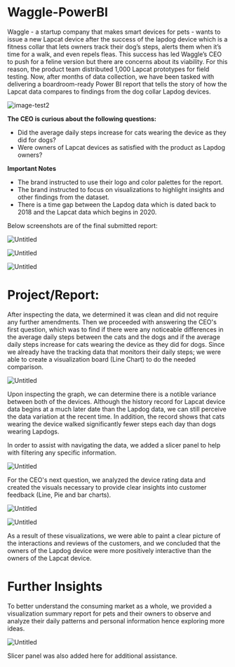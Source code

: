 # Waggle-PowerBI
Waggle - a startup company that makes smart devices for pets - wants to issue a new Lapcat device after the success of the lapdog device which is a fitness collar that lets owners track their dog’s steps, alerts them when it’s time for a walk, and even repels fleas. This success has led Waggle’s CEO to push for a feline version but there are concerns about its viability.
For this reason, the product team distributed 1,000 Lapcat prototypes for field testing. Now, after months of data collection, we have been tasked with delivering a boardroom-ready Power BI report that tells the story of how the Lapcat data compares to findings from the dog collar Lapdog devices. 

![image-test2](https://github.com/munahaj/Data-Model-for-Waggle/assets/169274166/071acae2-0221-45b2-b4a0-b88693ceb2b1)

**The CEO is curious about the following questions:**
* Did the average daily steps increase for cats wearing the device as they did for dogs?
* Were owners of Lapcat devices as satisfied with the product as Lapdog owners?

**Important Notes**
* The brand instructed to use their logo and color palettes for the report.
* The brand instructed to focus on visualizations to highlight insights and other findings from the dataset.
* There is a time gap between the Lapdog data which is dated back to 2018 and the Lapcat data which begins in 2020.

Below screenshots are of the final submitted report:

![Untitled](https://github.com/munahaj/Data-Model-for-Waggle/assets/169274166/f8af67af-b4c8-4181-8641-41c75704b67e)

![Untitled](https://github.com/munahaj/Data-Model-for-Waggle/assets/169274166/41e1c1ac-9f6e-4463-bcd6-0caea43c0f1c)

![Untitled](https://github.com/munahaj/Data-Model-for-Waggle/assets/169274166/514794d4-da95-4c2b-abdc-e0836ee1e216)

# Project/Report:
After inspecting the data, we determined it was clean and did not require any further amendments. Then we proceeded with answering the CEO's first question, which was to find if there were any noticeable differences in the average daily steps between the cats and the dogs and if the average daily steps increase for cats wearing the device as they did for dogs. Since we already have the tracking data that monitors their daily steps; we were able to create a visualization board (Line Chart) to do the needed comparison. 

![Untitled](https://github.com/munahaj/Data-Model-for-Waggle/assets/169274166/ce8daa33-5ccc-49b2-8675-3862d7aaec88)

Upon inspecting the graph, we can determine there is a notible variance between both of the devices. Although the history record for Lapcat device data begins at a much later date than the Lapdog data, we can still perceive the data variation at the recent time. In addition, the record shows that cats wearing the device walked significantly fewer steps each day than dogs wearing Lapdogs.

In order to assist with navigating the data, we added a slicer panel to help with filtering any specific information.

![Untitled](https://github.com/munahaj/Data-Model-for-Waggle/assets/169274166/ff445308-f222-4a5d-b71a-c77d4d7d6901)

For the CEO's next question, we analyzed the device rating data and created the visuals necessary to provide clear insights into customer feedback (Line, Pie and bar charts).

![Untitled](https://github.com/munahaj/Data-Model-for-Waggle/assets/169274166/d5b4fb49-2de2-4b34-947c-ccd96da2d8e1)

![Untitled](https://github.com/munahaj/Data-Model-for-Waggle/assets/169274166/a89085d3-9cea-4f37-b67e-dd4ee33e672c)

As a result of these visualizations, we were able to paint a clear picture of the interactions and reviews of the customers, and we concluded that the owners of the Lapdog device were more positively interactive than the owners of the Lapcat device.

# Further Insights 
To better understand the consuming market as a whole, we provided a visualization summary report for pets and their owners to observe and analyze their daily patterns and personal information hence exploring more ideas.

![Untitled](https://github.com/munahaj/Data-Model-for-Waggle/assets/169274166/83e9bed7-bff8-430c-b377-930f98a566e7)

Slicer panel was also added here for additional assistance.




